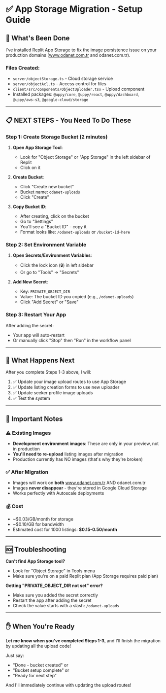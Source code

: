 # ✅ App Storage Migration - Setup Guide

## 🎯 What's Been Done

I've installed Replit App Storage to fix the image persistence issue on your production domains (www.odanet.com.tr and odanet.com.tr).

### Files Created:
- `server/objectStorage.ts` - Cloud storage service
- `server/objectAcl.ts` - Access control for files
- `client/src/components/ObjectUploader.tsx` - Upload component
- Installed packages: `@uppy/core`, `@uppy/react`, `@uppy/dashboard`, `@uppy/aws-s3`, `@google-cloud/storage`

---

## 📋 NEXT STEPS - You Need To Do These

### Step 1: Create Storage Bucket (2 minutes)

1. **Open App Storage Tool**:
   - Look for "Object Storage" or "App Storage" in the left sidebar of Replit
   - Click on it

2. **Create Bucket**:
   - Click "Create new bucket"
   - Bucket name: `odanet-uploads`
   - Click "Create"

3. **Copy Bucket ID**:
   - After creating, click on the bucket
   - Go to "Settings"
   - You'll see a "Bucket ID" - copy it
   - Format looks like: `/odanet-uploads` or `/bucket-id-here`

### Step 2: Set Environment Variable

1. **Open Secrets/Environment Variables**:
   - Click the lock icon (🔒) in left sidebar
   - Or go to "Tools" → "Secrets"

2. **Add New Secret**:
   - Key: `PRIVATE_OBJECT_DIR`
   - Value: The bucket ID you copied (e.g., `/odanet-uploads`)
   - Click "Add Secret" or "Save"

### Step 3: Restart Your App

After adding the secret:
- Your app will auto-restart
- Or manually click "Stop" then "Run" in the workflow panel

---

## 🚧 What Happens Next

After you complete Steps 1-3 above, I will:

1. ✅ Update your image upload routes to use App Storage
2. ✅ Update listing creation forms to use new uploader
3. ✅ Update seeker profile image uploads
4. ✅ Test the system

---

## 📝 Important Notes

### ⚠️ Existing Images
- **Development environment images**: These are only in your preview, not in production
- **You'll need to re-upload** listing images after migration
- Production currently has NO images (that's why they're broken)

### ✅ After Migration
- Images will work on **both** www.odanet.com.tr AND odanet.com.tr
- Images **never disappear** - they're stored in Google Cloud Storage
- Works perfectly with Autoscale deployments

### 💰 Cost
- ~$0.03/GB/month for storage
- ~$0.10/GB for bandwidth
- Estimated cost for 1000 listings: **$0.15-0.50/month**

---

## 🆘 Troubleshooting

**Can't find App Storage tool?**
- Look for "Object Storage" in Tools menu
- Make sure you're on a paid Replit plan (App Storage requires paid plan)

**Getting "PRIVATE_OBJECT_DIR not set" error?**
- Make sure you added the secret correctly
- Restart the app after adding the secret
- Check the value starts with a slash: `/odanet-uploads`

---

## ✋ When You're Ready

**Let me know when you've completed Steps 1-3**, and I'll finish the migration by updating all the upload code!

Just say:
- "Done - bucket created" or
- "Bucket setup complete" or
- "Ready for next step"

And I'll immediately continue with updating the upload routes!

